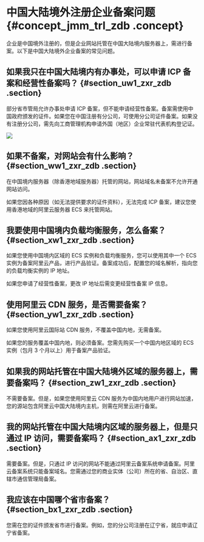 # 中国大陆境外注册企业备案问题 {#concept_jmm_trl_zdb .concept}

企业是中国境外注册的，但是企业网站托管在中国大陆境内服务器上，需进行备案。以下是中国大陆境外企业备案的常见问题。

## 如果我只在中国大陆境内有办事处，可以申请 ICP 备案和经营性备案吗？ {#section_uw1_zxr_zdb .section}

部分省市管局允许办事处申请 ICP 备案，但不能申请经营性备案。备案需使用中国政府颁发的证件。如果您在中国注册有分公司，可使用分公司证件备案。如果没有注册分公司，需先向工商管理机构申请外国（地区）企业常驻代表机构登记证。

![](http://static-aliyun-doc.oss-cn-hangzhou.aliyuncs.com/assets/img/14210/15423713135239_zh-CN.png)

## 如果不备案，对网站会有什么影响？ {#section_ww1_zxr_zdb .section}

在中国境内服务器（除香港地域服务器）托管的网站，网站域名未备案不允许开通网站访问。

如果您因各种原因（如无法提供要求的证件资料），无法完成 ICP 备案，建议您使用香港地域的阿里云服务器 ECS 来托管网站。

## 我要使用中国境内负载均衡服务，怎么备案？ {#section_xw1_zxr_zdb .section}

如果您使用中国境内区域的 ECS 实例和负载均衡服务，您可以使用其中一个 ECS 实例为备案阿里云产品，进行产品验证。备案成功后，配置您的域名解析，指向您的负载均衡实例的 IP 地址。

如果您申请了经营性备案，更改 IP 地址后需变更经营性备案 IP 信息。

## 使用阿里云 CDN 服务，是否需要备案？ {#section_yw1_zxr_zdb .section}

如果您使用阿里云国际站 CDN 服务，不覆盖中国内地，无需备案。

如果您的服务覆盖中国内地，则必须备案。您需先购买一个中国内地区域的 ECS 实例（包月 3 个月以上）用于备案产品验证。

## 如果我的网站托管在中国大陆境外区域的服务器上，需要备案吗？ {#section_zw1_zxr_zdb .section}

不需要备案。但是，如果您使用阿里云 CDN 服务为中国内地用户进行网站加速，您的源站包含阿里云中国大陆境内主机，则需在阿里云进行备案。

## 我的网站托管在中国大陆境内区域的服务器上，但是只通过 IP 访问，需要备案吗？ {#section_ax1_zxr_zdb .section}

需要备案。但是，只通过 IP 访问的网站不能通过阿里云备案系统申请备案。阿里云备案系统只能备案域名。您需通过您的商业实体（公司）所在的省、自治区、直辖市通信管理局备案。

## 我应该在中国哪个省市备案？ {#section_bx1_zxr_zdb .section}

您需在您的证件颁发省市进行备案。例如，您的分公司注册在辽宁省，就应申请辽宁省备案。

